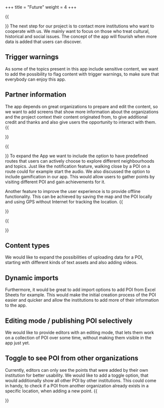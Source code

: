 +++
title = "Future"
weight = 4
+++

{{<section title="General">}}
The next step for our project is to contact more institutions who want to cooperate with us. We mainly want to focus on those who treat cultural, historical and social issues. The concept of the app will flourish when more data is added that users can discover.

## Trigger warnings
As some of the topics present in this app include sensitive content, we want to add the possibility to flag content with trigger warnings, to make sure that everybody can enjoy this app.

## Partner information
The app depends on great organizations to prepare and edit the content, so we want to add screens that show more information about the organizations and the project context their content originated from, to give additional credit and thanks and also give users the opportunity to interact with them.
{{</section>}}

{{<section title="App">}}
To expand the App we want to include the option to have predefined routes that users can actively choose to explore different neighbourhoods and topics. Just like the notification feature, walking close by a POI on a route could for example start the audio. We also discussed the option to include gamification in our app. This would allow users to gather points by visiting different POI and gain achievements for it.

Another feature to improve the user experience is to provide offline functionality. This can be achieved by saving the map and the POI locally and using GPS without Internet for tracking the location.
{{</section>}}

{{<section title="Editor">}}
## Content types
We would like to expand the possibilities of uploading data for a POI, starting with different kinds of text assets and also adding videos.

## Dynamic imports
Furthermore, it would be great to add import options to add POI from Excel Sheets for example. This would make the initial creation process of the POI easier and quicker and allow the institutions to add more of their information to the app.

## Editing mode / publishing POI selectively
We would like to provide editors with an editing mode, that lets them work on a collection of POI over some time, without making them visible in the app just yet.

## Toggle to see POI from other organizations
Currently, editors can only see the points that were added by their own institution for better usability. We would like to add a toggle option, that would additionally show all other POI by other institutions. This could come in handy, to check if a POI from another organization already exists in a specific location, when adding a new point.
{{</section>}}
